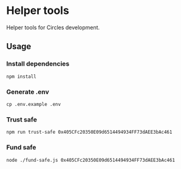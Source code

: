 # Helper tools

Helper tools for Circles development.

## Usage

### Install dependencies

```
npm install
```

### Generate .env

```
cp .env.example .env
```

### Trust safe

```
npm run trust-safe 0x405CFc20350E09d6514494934FF73dAEE3bAc461
```

### Fund safe

```
node ./fund-safe.js 0x405CFc20350E09d6514494934FF73dAEE3bAc461
```

